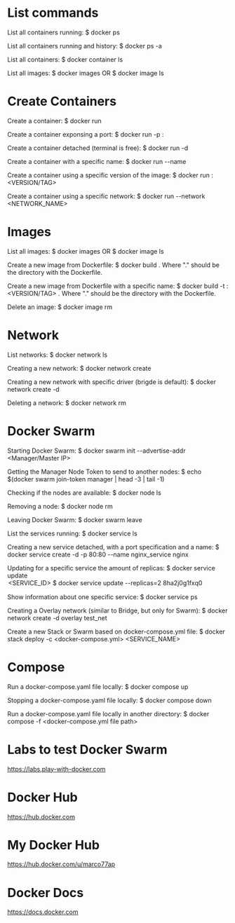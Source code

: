 # List commands

List all containers running:
$ docker ps

List all containers running and history:
$ docker ps -a

List all containers:
$ docker container ls

List all images:
$ docker images
OR
$ docker image ls



# Create Containers

Create a container:
$ docker run <IMAGE>

Create a container exponsing a port:
$ docker run -p <MY PORT>:<IMAGE PORT> <IMAGE>

Create a container detached (terminal is free):
$ docker run -d <IMAGE>

Create a container with a specific name:
$ docker run --name <NAME> <IMAGE>

Create a container using a specific version of the image:
$ docker run <IMAGE>:<VERSION/TAG>

Create a container using a specific network:
$ docker run --network <NETWORK_NAME> <IMAGE>
  
  

# Images
  
List all images:
$ docker images
OR
$ docker image ls

Create a new image from Dockerfile:
$ docker build .
Where "." should be the directory with the Dockerfile.

Create a new image from Dockerfile with a specific name:
$ docker build -t <NAME>:<VERSION/TAG> .
Where "." should be the directory with the Dockerfile.

Delete an image:
$ docker image rm <IMAGE>
  
  
# Network

List networks:
$ docker network ls

Creating a new network:
$ docker network create <NAME>

Creating a new network with specific driver (brigde is default):
$ docker network create -d <TYPE>  <NAME>

Deleting a network:
$ docker network rm <NAME>
  
  

# Docker Swarm

Starting Docker Swarm:
$ docker swarm init --advertise-addr <Manager/Master IP>

Getting the Manager Node Token to send to another nodes:
$ echo $(docker swarm join-token manager | head -3 | tail -1)

Checking if the nodes are available:
$ docker node ls

Removing a node:
$ docker node rm <NODE>

Leaving Docker Swarm:
$ docker swarm leave

List the services running:
$ docker service ls

Creating a new service detached, with a port specification and a name:
$ docker service create -d -p 80:80 --name nginx_service nginx

Updating for a specific service the amount of replicas:
$ docker service update <OPTION> <SERVICE_ID>
$ docker service update --replicas=2 8ha2j0g1fxq0

Show information about one specific service:
$ docker service ps <SERVICE ID>

Creating a Overlay network (similar to Bridge, but only for Swarm):
$ docker network create -d overlay test_net

Create a new Stack or Swarm based on docker-compose.yml file:
$ docker stack deploy -c <docker-compose.yml> <SERVICE_NAME>

  

# Compose

Run a docker-compose.yaml file locally:
$ docker compose up

Stopping a docker-compose.yaml file locally:
$ docker compose down

Run a docker-compose.yaml file locally in another directory:
$ docker compose -f <docker-compose.yml file path> 

  

# Labs to test Docker Swarm
  
https://labs.play-with-docker.com



# Docker Hub
  
https://hub.docker.com
  
  
  
# My Docker Hub
  
https://hub.docker.com/u/marco77ap

  

# Docker Docs

https://docs.docker.com

